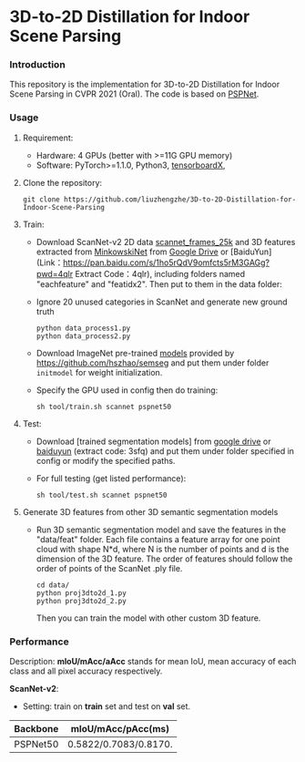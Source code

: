 # 3D-to-2D Distillation for Indoor Scene Parsing

### Introduction

This repository is the implementation for 3D-to-2D Distillation for Indoor Scene Parsing in CVPR 2021 (Oral). The code is based on [PSPNet](https://github.com/hszhao/semseg ).

### Usage

1. Requirement:

   - Hardware: 4 GPUs (better with >=11G GPU memory)
   - Software: PyTorch>=1.1.0, Python3, [tensorboardX](https://github.com/lanpa/tensorboardX), 

2. Clone the repository:

   ```shell
   git clone https://github.com/liuzhengzhe/3D-to-2D-Distillation-for-Indoor-Scene-Parsing
   ```

4. Train:

   - Download ScanNet-v2 2D data [scannet_frames_25k](http://www.scan-net.org/) and 3D features extracted from [MinkowskiNet](https://github.com/chrischoy/SpatioTemporalSegmentation) from [Google Drive](https://drive.google.com/file/d/1ynLo567JNIvq4zG8DEoTFnXArIYUk3TP/view?usp=sharing) or [BaiduYun](Link：https://pan.baidu.com/s/1ho5rQdV9omfcts5rM3GAGg?pwd=4qlr 
Extract Code：4qlr), including folders named  "eachfeature" and "featidx2". Then put to them in the data folder:

   - Ignore 20 unused categories in ScanNet and generate new ground truth
     ```shell
	 python data_process1.py
	 python data_process2.py
	 ```

   - Download ImageNet pre-trained [models]((https://drive.google.com/open?id=15wx9vOM0euyizq-M1uINgN0_wjVRf9J3)) provided by https://github.com/hszhao/semseg and put them under folder `initmodel` for weight initialization. 
   
   - Specify the GPU used in config then do training:

     ```shell
     sh tool/train.sh scannet pspnet50
     ```

5. Test:

   - Download [trained segmentation models] from [google drive](https://drive.google.com/file/d/1Np9LcY701P4d0iP4t61EsEvap0-sCmZx/view?usp=sharing) or [baiduyun](https://pan.baidu.com/s/14ap6iZ7A-3F_nQRjqaY0hA) (extract code: 3sfq) and put them under folder specified in config or modify the specified paths.

   - For full testing (get listed performance):

     ```shell
     sh tool/test.sh scannet pspnet50
     ```
	 
6. Generate 3D features from other 3D semantic segmentation models


   - Run 3D semantic segmentation model and save the features in the "data/feat" folder. Each file contains a feature array for one point cloud with shape N*d, where N is the number of points and d is the dimension of the 3D feature. The order of features should follow the order of points of the ScanNet .ply file. 

     ```shell
     cd data/
     python proj3dto2d_1.py
     python proj3dto2d_2.py
     ```
	 
	 Then you can train the model with other custom 3D feature. 


### Performance

Description: **mIoU/mAcc/aAcc** stands for mean IoU, mean accuracy of each class and all pixel accuracy respectively. 

 **ScanNet-v2**:

   - Setting: train on **train** set and test on **val** set. 

   |  Backbone | mIoU/mAcc/pAcc(ms)   
   | :-------: | :-------------------: 
   | PSPNet50  | 0.5822/0.7083/0.8170. 
